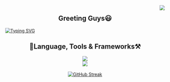 <img align="right" src="https://visitor-badge.laobi.icu/badge?page_id=DaffaFikriAL.DaffaFikriAL&left_color=blue&right_color=green&left_text=Halo%20Pengunjung&format=true" />

<h2 align="center">Greeting Guys😃</h2>

<a href="https://git.io/typing-svg">
<img src="https://readme-typing-svg.demolab.com?font=Poppins&weight=500&size=24&duration=4400&color=9F97F7&center=true&vCenter=true&multiline=true&random=false&width=1000&height=85&lines=Hello+There%F0%9F%91%8B%F0%9F%8F%BD;My+Name+is+Daffa+Fikri+Alfiansyah" alt="Typing SVG" />
</a>


<!--Language, Tools & Frameworks-->
<h2 align="center">📖Language, Tools & Frameworks⚒️</h2>
<div align="center">
  <a href="#">
    <img src="https://skillicons.dev/icons?i=html,css,js,php,mysql,figma&theme=dark" />
    <br>
    <img src="https://skillicons.dev/icons?i=gmail,xd,instagram,tailwind,bootstrap,git,github,kotlin,androidstudio&theme=dark" />
  </a>
</div>

<br>

<div align="center">
  <a href="https://git.io/streak-stats">
    <img src="https://streak-stats.demolab.com?user=DaffaFikriAL&theme=travelers-theme&border_radius=12&locale=id&date_format=j%20M%5B%20Y%5D&card_width=500" alt="GitHub Streak" />
  </a>
</div>

<!--
**DaffaFikriAL/DaffaFikriAL** is a ✨ _special_ ✨ repository because its `README.md` (this file) appears on your GitHub profile.

Here are some ideas to get you started:

- 🔭 I’m currently working on ...
- 🌱 I’m currently learning ...
- 👯 I’m looking to collaborate on ...
- 🤔 I’m looking for help with ...
- 💬 Ask me about ...
- 📫 How to reach me: ...
- 😄 Pronouns: ...
- ⚡ Fun fact: ...
-->
